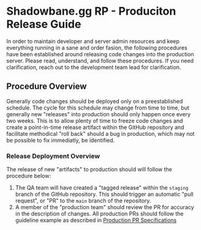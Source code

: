# Shadowbane.gg RP - Produciton Release Guide

In order to maintain developer and server admin resources and keep everything running in a sane and order fasion, the following procedures have been established around releasing code changes into the production server. Please read, understand, and follow these procedures. If you need clarification, reach out to the development team lead for clarification.

## Procedure Overview

Generally code changes should be deployed only on a preestablished schedule. The cycle for this schedule may change from time to time, but generally new "releases" into production should only happen once every two weeks. This is to allow plenty of time to freeze code changes and create a point-in-time release artifact within the GitHub repository and facilitate methodical "roll back" should a bug in production, which may not be possible to fix immediatly, be identified.

### Release Deployment Overview

The release of new "artifacts" to production should will follow the procedure below:

1. The QA team will have created a "tagged release" within the `staging` branch of the GitHub repository. This should trigger an automatic "pull request", or "PR" to the `main` branch of the repository.
2. A member of the "production team" should review the PR for accuracy in the description of changes. All production PRs should follow the guideline example as described in [Production PR Specifications](production-pr-specification.md)





##
